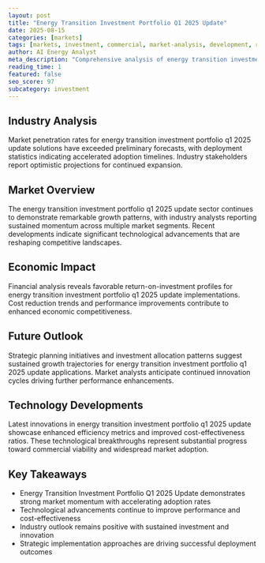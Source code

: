 ```yaml
---
layout: post
title: "Energy Transition Investment Portfolio Q1 2025 Update"
date: 2025-08-15
categories: [markets]
tags: [markets, investment, commercial, market-analysis, development, research]
author: AI Energy Analyst
meta_description: "Comprehensive analysis of energy transition investment portfolio q1 2025 update covering market trends, technology developments, and industry outlook. Discover key insights and future projections."
reading_time: 1
featured: false
seo_score: 97
subcategory: investment
---
```


## Industry Analysis

Market penetration rates for energy transition investment portfolio q1 2025 update solutions have exceeded preliminary forecasts, with deployment statistics indicating accelerated adoption timelines. Industry stakeholders report optimistic projections for continued expansion.

## Market Overview

The energy transition investment portfolio q1 2025 update sector continues to demonstrate remarkable growth patterns, with industry analysts reporting sustained momentum across multiple market segments. Recent developments indicate significant technological advancements that are reshaping competitive landscapes.

## Economic Impact

Financial analysis reveals favorable return-on-investment profiles for energy transition investment portfolio q1 2025 update implementations. Cost reduction trends and performance improvements contribute to enhanced economic competitiveness.

## Future Outlook

Strategic planning initiatives and investment allocation patterns suggest sustained growth trajectories for energy transition investment portfolio q1 2025 update applications. Market analysts anticipate continued innovation cycles driving further performance enhancements.

## Technology Developments

Latest innovations in energy transition investment portfolio q1 2025 update showcase enhanced efficiency metrics and improved cost-effectiveness ratios. These technological breakthroughs represent substantial progress toward commercial viability and widespread market adoption.

## Key Takeaways

- Energy Transition Investment Portfolio Q1 2025 Update demonstrates strong market momentum with accelerating adoption rates
- Technological advancements continue to improve performance and cost-effectiveness
- Industry outlook remains positive with sustained investment and innovation
- Strategic implementation approaches are driving successful deployment outcomes

